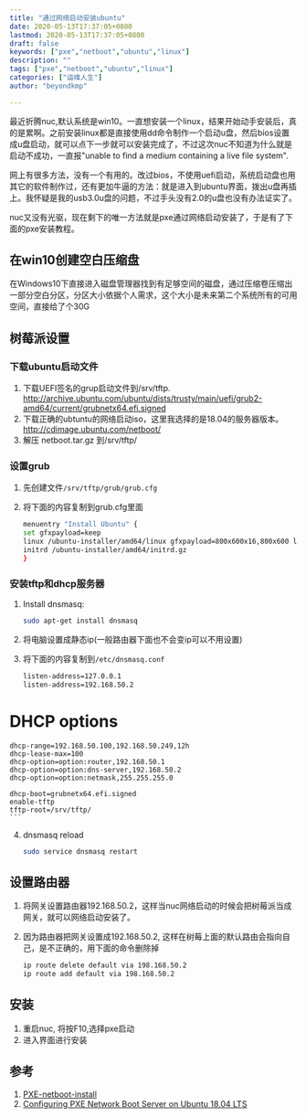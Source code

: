 ```yaml
---
title: "通过网络启动安装ubuntu"
date: 2020-05-13T17:37:05+0800
lastmod: 2020-05-13T17:37:05+0800
draft: false
keywords: ["pxe","netboot","ubuntu","linux"]
description: ""
tags: ["pxe","netboot","ubuntu","linux"]
categories: ["运维人生"]
author: "beyondkmp"

---
```


最近折腾nuc,默认系统是win10。一直想安装一个linux，结果开始动手安装后，真的是累啊。之前安装linux都是直接使用dd命令制作一个启动u盘，然后bios设置成u盘启动，就可以点下一步就可以安装完成了，不过这次nuc不知道为什么就是启动不成功，一直报"unable to find a medium containing a live file system".

网上有很多方法，没有一个有用的。改过bios，不使用uefi启动，系统启动盘也用其它的软件制作过，还有更加牛逼的方法：就是进入到ubuntu界面，拨出u盘再插上。我怀疑是我的usb3.0u盘的问题，不过手头没有2.0的u盘也没有办法证实了。

nuc又没有光驱，现在剩下的唯一方法就是pxe通过网络启动安装了，于是有了下面的pxe安装教程。

## 在win10创建空白压缩盘

在Windows10下直接进入磁盘管理器找到有足够空间的磁盘，通过压缩卷压缩出一部分空白分区，分区大小依据个人需求，这个大小是未来第二个系统所有的可用空间，直接给了个30G

<!--more-->

## 树莓派设置

### 下载ubuntu启动文件

1. 下载UEFI签名的grup启动文件到/srv/tftp. <http://archive.ubuntu.com/ubuntu/dists/trusty/main/uefi/grub2-amd64/current/grubnetx64.efi.signed>
2. 下载正确的ubtuntu的网络启动iso，这里我选择的是18.04的服务器版本。<http://cdimage.ubuntu.com/netboot/>
3. 解压 netboot.tar.gz 到/srv/tftp/

### 设置grub

1. 先创建文件`/srv/tftp/grub/grub.cfg`
2. 将下面的内容复制到grub.cfg里面

    ```bash
    menuentry "Install Ubuntu" {
    set gfxpayload=keep
    linux /ubuntu-installer/amd64/linux gfxpayload=800x600x16,800x600 live-installer/net-image=$PATH_TO_FILESYSTEM_SQUASHFS --- quiet
    initrd /ubuntu-installer/amd64/initrd.gz
    }
    ```

### 安装tftp和dhcp服务器

1. Install dnsmasq:

    ```bash
    sudo apt-get install dnsmasq
    ```
2. 将电脑设置成静态ip(一般路由器下面也不会变ip可以不用设置)
3. 将下面的内容复制到`/etc/dnsmasq.conf`

    ```bash
    listen-address=127.0.0.1
    listen-address=192.168.50.2
# DHCP options
    dhcp-range=192.168.50.100,192.168.50.249,12h
    dhcp-lease-max=100
    dhcp-option=option:router,192.168.50.1
    dhcp-option=option:dns-server,192.168.50.2
    dhcp-option=option:netmask,255.255.255.0

    dhcp-boot=grubnetx64.efi.signed
    enable-tftp
    tftp-root=/srv/tftp/
    ```

4. dnsmasq reload

    ```bash
    sudo service dnsmasq restart
    ```

## 设置路由器

1. 将网关设置路由器192.168.50.2，这样当nuc网络启动的时候会把树莓派当成网关，就可以网络启动安装了。
2. 因为路由器把网关设置成192.168.50.2, 这样在树莓上面的默认路由会指向自己，是不正确的，用下面的命令删除掉

    ```bash
    ip route delete default via 198.168.50.2
    ip route add default via 198.168.50.2
    ```

## 安装

1. 重启nuc, 将按F10,选择pxe启动
2. 进入界面进行安装


## 参考

1. [PXE-netboot-install](https://wiki.ubuntu.com/UEFI/PXE-netboot-install)
2. [Configuring PXE Network Boot Server on Ubuntu 18.04 LTS](https://linuxhint.com/pxe_boot_ubuntu_server/)
